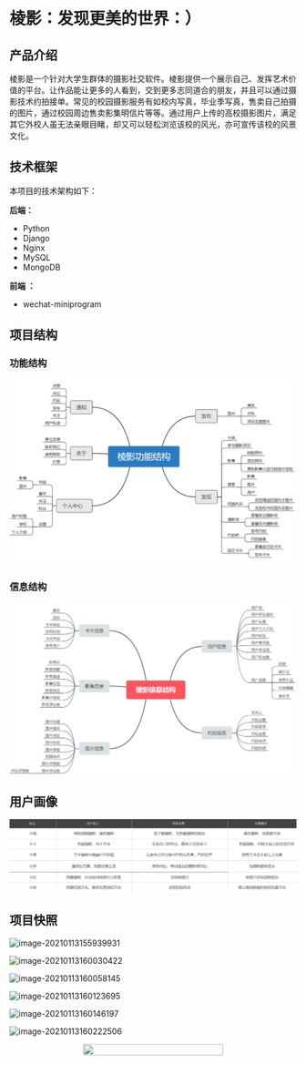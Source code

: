 # 棱影：发现更美的世界：）

## 产品介绍

   棱影是一个针对大学生群体的摄影社交软件。棱影提供一个展示自己、发挥艺术价值的平台。让作品能让更多的人看到，交到更多志同道合的朋友，并且可以通过摄影技术约拍接单。常见的校园摄影服务有如校内写真，毕业季写真，售卖自己拍摄的图片，通过校园周边售卖影集明信片等等。通过用户上传的高校摄影图片，满足其它外校人虽无法亲眼目睹，却又可以轻松浏览该校的风光，亦可宣传该校的风景文化。



## 技术框架

本项目的技术架构如下：

**后端：**

- Python
- Django
- Nginx
- MySQL
- MongoDB

**前端 ：**

- wechat-miniprogram


## 项目结构

### 功能结构

![Alt text](https://github.com/ChaoAbner/lengying-master/blob/master/images/功能.png)

### 信息结构

![Alt text](https://github.com/ChaoAbner/lengying-master/blob/master/images/信息.png)



## 用户画像

![Alt text](https://github.com/ChaoAbner/lengying-master/blob/master/images/用户画像.png)



## 项目快照
![image-20210113155939931](http://img.fosuchao.com/image-20210113155939931.png)

![image-20210113160030422](http://img.fosuchao.com/image-20210113160030422.png)

![image-20210113160058145](http://img.fosuchao.com/image-20210113160058145.png)

![image-20210113160123695](http://img.fosuchao.com/image-20210113160123695.png)

![image-20210113160146197](http://img.fosuchao.com/image-20210113160146197.png)

![image-20210113160222506](http://img.fosuchao.com/image-20210113160222506.png)

<div align=center><img width="70%" height="80%" src="http://img.fosuchao.com/image-20210113160222506.png" /></div>
